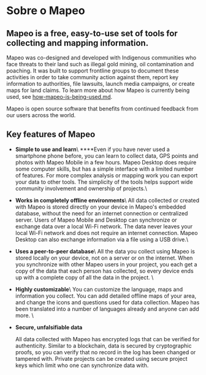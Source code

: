 # Sobre o Mapeo

## Mapeo is a free, easy-to-use set of tools for collecting and mapping information.&#x20;

Mapeo was co-designed and developed with Indigenous communities who face threats to their land such as illegal gold mining, oil contamination and poaching. It was built to support frontline groups to document these activities in order to take community action against them, report key information to authorities, file lawsuits, launch media campaigns, or create maps for land claims. To learn more about how Mapeo is currently being used, see [how-mapeo-is-being-used.md](how-mapeo-is-being-used.md "mention").

Mapeo is open source software that benefits from continued feedback from our users across the world.

## Ke**y features of Mapeo**

* **Simple to use and learn**\ ****Even if you have never used a smartphone phone before, you can learn to collect data, GPS points and photos with Mapeo Mobile in a few hours. Mapeo Desktop does require some computer skills, but has a simple interface with a limited number of features. For more complex analysis or mapping work you can export your data to other tools. The simplicity of the tools helps support wide community involvement and ownership of projects.\

* **Works in completely offline environments**\ All data collected or created with Mapeo is stored directly on your device in Mapeo's embedded database, without the need for an internet connection or centralized server. Users of Mapeo Mobile and Desktop can synchronize or exchange data over a local Wi-Fi network. The data never leaves your local Wi-Fi network and does not require an internet connection. Mapeo Desktop can also exchange information via a file using a USB drive.\

* **Uses a peer-to-peer database**\ All the data you collect using Mapeo is stored locally on your device, not on a server or on the internet. When you synchronize with other Mapeo users in your project, you each get a copy of the data that each person has collected, so every device ends up with a complete copy of all the data in the project. \

* **Highly customizable**\ You can customize the language, maps and information you collect. You can add detailed offline maps of your area, and change the icons and questions used for data collection. Mapeo has been translated into a number of languages already and anyone can add more. \

*   **Secure, unfalsifiable data**

    All data collected with Mapeo has encrypted logs that can be verified for authenticity. Similar to a blockchain, data is secured by cryptographic proofs, so you can verify that no record in the log has been changed or tampered with. Private projects can be created using secure project keys which limit who one can synchronize data with.
